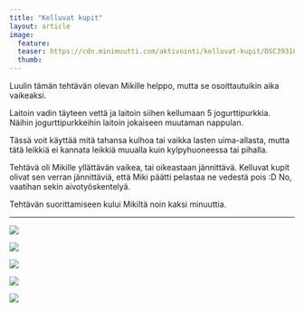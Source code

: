 ```yaml
---
title: "Kelluvat kupit"
layout: article
image:
  feature:
  teaser: https://cdn.minimuutti.com/aktivointi/kelluvat-kupit/DSC39318-245px.jpg
  thumb:
---
```


Luulin tämän tehtävän olevan Mikille helppo, mutta se osoittautuikin aika vaikeaksi.

Laitoin vadin täyteen vettä ja laitoin siihen kellumaan 5 jogurttipurkkia. Näihin jogurttipurkkeihin laitoin jokaiseen muutaman nappulan.

Tässä voit käyttää mitä tahansa kulhoa tai vaikka lasten uima-allasta, mutta tätä leikkiä ei kannata leikkiä muualla kuin kylpyhuoneessa tai pihalla.

Tehtävä oli Mikille yllättävän vaikea, tai oikeastaan jännittävä. Kelluvat kupit olivat sen verran jännittäviä, että Miki päätti pelastaa ne vedestä pois :D No, vaatihan sekin aivotyöskentelyä.

Tehtävän suorittamiseen kului Mikiltä noin kaksi minuuttia.

---

![](https://cdn.minimuutti.com/aktivointi/kelluvat-kupit/DSC39307-800px.jpg)

![](https://cdn.minimuutti.com/aktivointi/kelluvat-kupit/DSC39318-800px.jpg)

![](https://cdn.minimuutti.com/aktivointi/kelluvat-kupit/DSC39312-800px.jpg)

![](https://cdn.minimuutti.com/aktivointi/kelluvat-kupit/DSC39344-800px.jpg)

![](https://cdn.minimuutti.com/aktivointi/kelluvat-kupit/DSC39357-800px.jpg)

